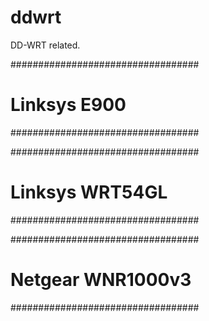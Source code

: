 # ddwrt
DD-WRT related.

##################################
# Linksys E900
##################################

##################################
# Linksys WRT54GL
##################################

##################################
# Netgear WNR1000v3
##################################
